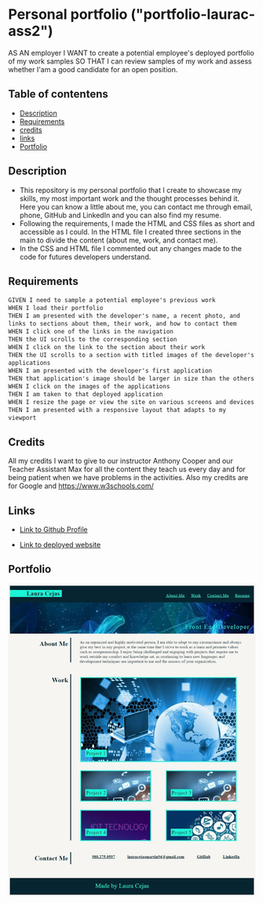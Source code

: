# Personal portfolio ("portfolio-laurac-ass2")
AS AN employer
I WANT to create a potential employee's deployed portfolio of my work samples
SO THAT I can review samples of my work and assess whether I'am a good candidate for an open position.

## Table of contentens

* [Description](#Description)
* [Requirements](#Requirements)
* [credits](#Credits)
* [links](#Links)
* [Portfolio](#Portfolio)


## Description

- This repository is my personal portfolio that I create to showcase my skills, my most important work and the thought processes behind it. Here you can know a little about me, you can contact me through email, phone, GitHub and LinkedIn and you can also find my resume.
- Following the requirements, I made the HTML and CSS files as short and accessible as I could. In the HTML file I created three sections in the main to divide the content (about me, work, and contact me).
- In the CSS and HTML file I commented out any changes made to the code for futures developers understand.


## Requirements

```
GIVEN I need to sample a potential employee's previous work
WHEN I load their portfolio
THEN I am presented with the developer's name, a recent photo, and links to sections about them, their work, and how to contact them
WHEN I click one of the links in the navigation
THEN the UI scrolls to the corresponding section
WHEN I click on the link to the section about their work
THEN the UI scrolls to a section with titled images of the developer's applications
WHEN I am presented with the developer's first application
THEN that application's image should be larger in size than the others
WHEN I click on the images of the applications
THEN I am taken to that deployed application
WHEN I resize the page or view the site on various screens and devices
THEN I am presented with a responsive layout that adapts to my viewport
```

## Credits

All my credits I want to give to our instructor Anthony Cooper and our Teacher Assistant Max for all the content they teach us every day and for being patient when we have problems in the activities. Also my credits are for Google and https://www.w3schools.com/

## Links

- [Link to Github Profile](https://github.com/Lauracejas)

- [Link to deployed website](https://lauracejas.github.io/portfolio-laurac-ass2/)

## Portfolio

![Portfolio](portfolio.jpg)
